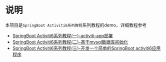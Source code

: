 # 说明

本项目是`SpringBoot Activiti6系列教程`系列教程的demo，详细教程参考
- [SpringBoot Activiti6系列教程(一)-activiti-app部署](https://segmentfault.com/a/1190000020286897)
- [SpringBoot Activiti6系列教程(二)-基于mysql数据库初始化](https://segmentfault.com/a/1190000020288808)
- [SpringBoot Activiti6系列教程(三)-开发一个简单的SpringBoot activiti6应用程序](https://segmentfault.com/a/1190000020298085)